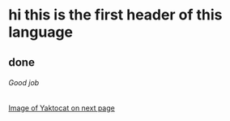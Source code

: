 # hi this is the first header of this language
## done 
###### Good job
[Image of Yaktocat on next page ](https://octodex.github.com/images/yaktocat.png)
